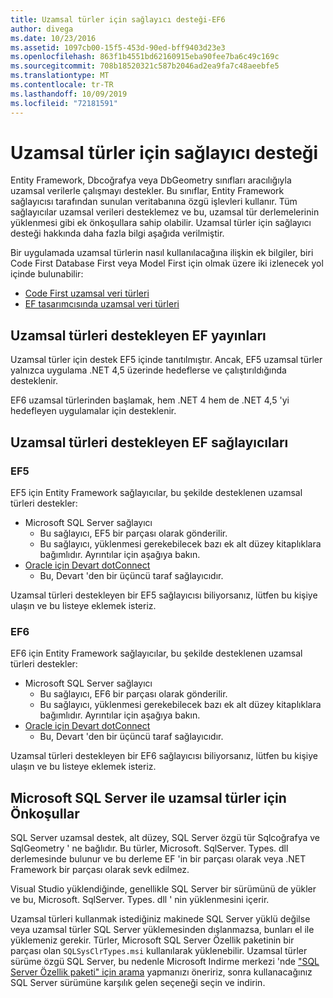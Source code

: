 ```yaml
---
title: Uzamsal türler için sağlayıcı desteği-EF6
author: divega
ms.date: 10/23/2016
ms.assetid: 1097cb00-15f5-453d-90ed-bff9403d23e3
ms.openlocfilehash: 863f1b4551bd62160915eba90fee7ba6c49c169c
ms.sourcegitcommit: 708b18520321c587b2046ad2ea9fa7c48aeebfe5
ms.translationtype: MT
ms.contentlocale: tr-TR
ms.lasthandoff: 10/09/2019
ms.locfileid: "72181591"
---
```

# <a name="provider-support-for-spatial-types"></a>Uzamsal türler için sağlayıcı desteği
Entity Framework, Dbcoğrafya veya DbGeometry sınıfları aracılığıyla uzamsal verilerle çalışmayı destekler. Bu sınıflar, Entity Framework sağlayıcısı tarafından sunulan veritabanına özgü işlevleri kullanır. Tüm sağlayıcılar uzamsal verileri desteklemez ve bu, uzamsal tür derlemelerinin yüklenmesi gibi ek önkoşullara sahip olabilir. Uzamsal türler için sağlayıcı desteği hakkında daha fazla bilgi aşağıda verilmiştir.  

Bir uygulamada uzamsal türlerin nasıl kullanılacağına ilişkin ek bilgiler, biri Code First Database First veya Model First için olmak üzere iki izlenecek yol içinde bulunabilir:  

- [Code First uzamsal veri türleri](~/ef6/modeling/code-first/data-types/spatial.md)  
- [EF tasarımcısında uzamsal veri türleri](~/ef6/modeling/designer/data-types/spatial.md)  

## <a name="ef-releases-that-support-spatial-types"></a>Uzamsal türleri destekleyen EF yayınları  

Uzamsal türler için destek EF5 içinde tanıtılmıştır. Ancak, EF5 uzamsal türler yalnızca uygulama .NET 4,5 üzerinde hedeflerse ve çalıştırıldığında desteklenir.  

EF6 uzamsal türlerinden başlamak, hem .NET 4 hem de .NET 4,5 'yi hedefleyen uygulamalar için desteklenir.  

## <a name="ef-providers-that-support-spatial-types"></a>Uzamsal türleri destekleyen EF sağlayıcıları  

### <a name="ef5"></a>EF5  

EF5 için Entity Framework sağlayıcılar, bu şekilde desteklenen uzamsal türleri destekler:  

- Microsoft SQL Server sağlayıcı  
    - Bu sağlayıcı, EF5 bir parçası olarak gönderilir.  
    - Bu sağlayıcı, yüklenmesi gerekebilecek bazı ek alt düzey kitaplıklara bağımlıdır. Ayrıntılar için aşağıya bakın.  
- [Oracle için Devart dotConnect](https://www.devart.com/dotconnect/oracle/)  
    - Bu, Devart 'den bir üçüncü taraf sağlayıcıdır.  

Uzamsal türleri destekleyen bir EF5 sağlayıcısı biliyorsanız, lütfen bu kişiye ulaşın ve bu listeye eklemek isteriz.  

### <a name="ef6"></a>EF6  

EF6 için Entity Framework sağlayıcılar, bu şekilde desteklenen uzamsal türleri destekler:  

- Microsoft SQL Server sağlayıcı  
    - Bu sağlayıcı, EF6 bir parçası olarak gönderilir.  
    - Bu sağlayıcı, yüklenmesi gerekebilecek bazı ek alt düzey kitaplıklara bağımlıdır. Ayrıntılar için aşağıya bakın.  
- [Oracle için Devart dotConnect](https://www.devart.com/dotconnect/oracle/)  
    - Bu, Devart 'den bir üçüncü taraf sağlayıcıdır.  

Uzamsal türleri destekleyen bir EF6 sağlayıcısı biliyorsanız, lütfen bu kişiye ulaşın ve bu listeye eklemek isteriz.  

## <a name="prerequisites-for-spatial-types-with-microsoft-sql-server"></a>Microsoft SQL Server ile uzamsal türler için Önkoşullar  

SQL Server uzamsal destek, alt düzey, SQL Server özgü tür Sqlcoğrafya ve SqlGeometry ' ne bağlıdır. Bu türler, Microsoft. SqlServer. Types. dll derlemesinde bulunur ve bu derleme EF 'in bir parçası olarak veya .NET Framework bir parçası olarak sevk edilmez.  

Visual Studio yüklendiğinde, genellikle SQL Server bir sürümünü de yükler ve bu, Microsoft. SqlServer. Types. dll ' nin yüklenmesini içerir.  

Uzamsal türleri kullanmak istediğiniz makinede SQL Server yüklü değilse veya uzamsal türler SQL Server yüklemesinden dışlanmazsa, bunları el ile yüklemeniz gerekir. Türler, Microsoft SQL Server Özellik paketinin bir parçası olan `SQLSysClrTypes.msi` kullanılarak yüklenebilir. Uzamsal türler sürüme özgü SQL Server, bu nedenle Microsoft Indirme merkezi 'nde ["SQL Server Özellik paketi" için arama](https://www.microsoft.com/search/result.aspx?q=sql+server+feature+pack) yapmanızı öneririz, sonra kullanacağınız SQL Server sürümüne karşılık gelen seçeneği seçin ve indirin.
